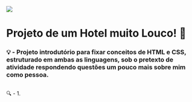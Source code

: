 <img src="https://wallpaperaccess.com/full/4717731.jpg"></img>
#

<h1> Projeto de um Hotel muito Louco! 🏨 </h1>

<h3>💡 - Projeto introdutório para fixar conceitos de HTML e CSS, estruturado em ambas as linguagens, sob o pretexto de atividade respondendo questões um pouco mais sobre mim como pessoa.</h3>

##

🔍 - 1. 
